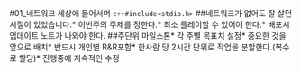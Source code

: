 #01_네트워크 세상에 들어서며
```c++#include<stdio.h>```
##네트워크가 없어도 잘 살던 시절이 있었습니다.* 이번주의 주제를 정한다.* 최소 플레이할 수 있어야 한다.* 배포시 업데이트 노트가 나와야 한다.
##주단위 마일스톤* 각 주별 목표치 설정* 중요한 것을 앞으로 배치* 반드시 개인별 R&R포함* 한사람 당 2시간 단위로 작업을 분할한다.(복수로 할당)* 진행중에 지속적인 수정

